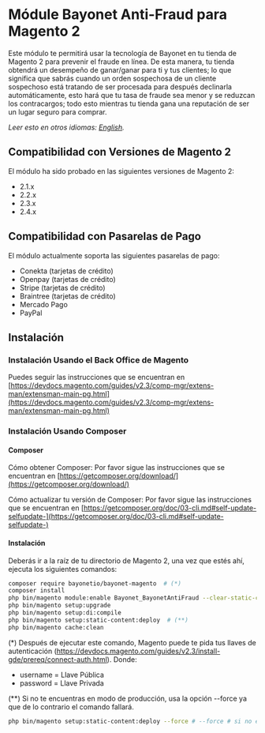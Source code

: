 # Módule Bayonet Anti-Fraud para Magento 2

Este módulo te permitirá usar la tecnología de Bayonet en tu tienda de Magento 2 para prevenir el fraude en línea. De esta manera, tu tienda obtendrá un desempeño de ganar/ganar para ti y tus clientes; lo que significa que sabrás cuando un orden sospechosa de un cliente sospechoso está tratando de ser procesada para después declinarla automáticamente, esto hará que tu tasa de fraude sea menor y se reduzcan los contracargos; todo esto mientras tu tienda gana una reputación de ser un lugar seguro para comprar.

*Leer esto en otros idiomas: [English](README.md).*

## Compatibilidad con Versiones de Magento 2

El módulo ha sido probado en las siguientes versiones de Magento 2:

- 2.1.x
- 2.2.x
- 2.3.x
- 2.4.x

## Compatibilidad con Pasarelas de Pago

El módulo actualmente soporta las siguientes pasarelas de pago:

- Conekta (tarjetas de crédito)
- Openpay (tarjetas de crédito)
- Stripe (tarjetas de crédito)
- Braintree (tarjetas de crédito)
- Mercado Pago
- PayPal

## Instalación

### Instalación Usando el Back Office de Magento

Puedes seguir las instrucciones que se encuentran en [https://devdocs.magento.com/guides/v2.3/comp-mgr/extens-man/extensman-main-pg.html](https://devdocs.magento.com/guides/v2.3/comp-mgr/extens-man/extensman-main-pg.html)

### Instalación Usando Composer

#### Composer

Cómo obtener Composer: 
Por favor sigue las instrucciones que se encuentran en [https://getcomposer.org/download/](https://getcomposer.org/download/)

Cómo actualizar tu versión de Composer: 
Por favor sigue las instrucciones que se encuentran en [https://getcomposer.org/doc/03-cli.md#self-update-selfupdate-](https://getcomposer.org/doc/03-cli.md#self-update-selfupdate-)

#### Instalación

Deberás ir a la raíz de tu directorio de Magento 2, una vez que estés ahí, ejecuta los siguientes comandos:

```bash
composer require bayonetio/bayonet-magento  # (*)
composer install
php bin/magento module:enable Bayonet_BayonetAntiFraud --clear-static-content
php bin/magento setup:upgrade
php bin/magento setup:di:compile
php bin/magento setup:static-content:deploy  # (**)
php bin/magento cache:clean
```

(\*) Después de ejecutar este comando, Magento puede te pida tus llaves de autenticación (https://devdocs.magento.com/guides/v2.3/install-gde/prereq/connect-auth.html). Donde:

- username = Llave Pública
- password = Llave Privada

(\*\*) Si no te encuentras en modo de producción, usa la opción --force ya que de lo contrario el comando fallará.

```bash
php bin/magento setup:static-content:deploy --force # --force # si no está en modo de producción
```
